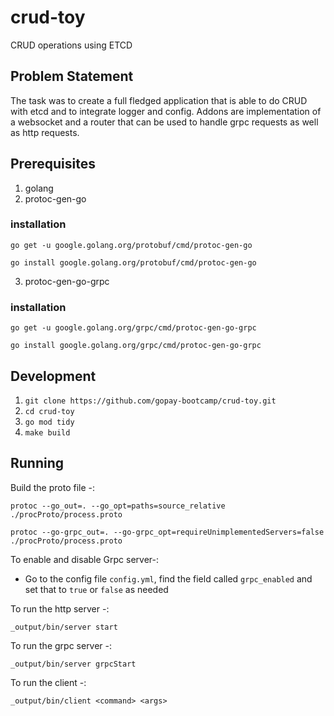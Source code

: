 # crud-toy
CRUD operations using ETCD

## Problem Statement

The task was to create a full fledged application that is able to do CRUD with etcd and to integrate logger and config. Addons are implementation of a websocket and a router that can be used to handle grpc requests as well as http requests.

## Prerequisites

1. golang
2. protoc-gen-go
### installation
    go get -u google.golang.org/protobuf/cmd/protoc-gen-go

    go install google.golang.org/protobuf/cmd/protoc-gen-go

3. protoc-gen-go-grpc
### installation
    go get -u google.golang.org/grpc/cmd/protoc-gen-go-grpc

    go install google.golang.org/grpc/cmd/protoc-gen-go-grpc

## Development

1. `git clone https://github.com/gopay-bootcamp/crud-toy.git`
2. `cd crud-toy`
3. `go mod tidy`
4. `make build`


## Running 

Build the proto file -:

`protoc --go_out=. --go_opt=paths=source_relative  ./procProto/process.proto`

`protoc --go-grpc_out=. --go-grpc_opt=requireUnimplementedServers=false  ./procProto/process.proto` 

To enable and disable Grpc server-:

* Go to the config file `config.yml`, find the field called `grpc_enabled` and set that to `true` or `false` as needed

To run the http server -: 

`_output/bin/server start`

To run the grpc server -:

`_output/bin/server grpcStart`

To run the client -:

`_output/bin/client <command> <args>`



